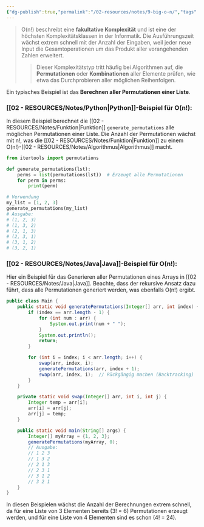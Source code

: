 ```yaml
---
{"dg-publish":true,"permalink":"/02-resources/notes/9-big-o-n/","tags":["informatik/code/algorithmus","informatik/code/time-complexity","informatik/programmierung/sprachen/java","informatik/programmierung/sprachen/python"],"noteIcon":"","updated":"2025-09-27T01:32:44.000+02:00"}
---
```


<style> .container {font-family: sans-serif; text-align: center;} .button-wrapper button {z-index: 1;height: 40px; width: 100px; margin: 10px;padding: 5px;} .excalidraw .App-menu_top .buttonList { display: flex;} .excalidraw-wrapper { height: 800px; margin: 50px; position: relative;} :root[dir="ltr"] .excalidraw .layer-ui__wrapper .zen-mode-transition.App-menu_bottom--transition-left {transform: none;} </style><script src="https://cdn.jsdelivr.net/npm/react@17/umd/react.production.min.js"></script><script src="https://cdn.jsdelivr.net/npm/react-dom@17/umd/react-dom.production.min.js"></script><script type="text/javascript" src="https://cdn.jsdelivr.net/npm/@excalidraw/excalidraw@0/dist/excalidraw.production.min.js"></script><div id="O(n!)_2024-10-31_2100.14.excalidraw.md1"></div><script>(function(){const InitialData={"type":"excalidraw","version":2,"source":"https://github.com/zsviczian/obsidian-excalidraw-plugin/releases/tag/2.5.2","elements":[{"type":"line","version":86,"versionNonce":408912832,"index":"a0","isDeleted":false,"id":"ZkjPLrVJxeQ8wMY51UDya","fillStyle":"solid","strokeWidth":4,"strokeStyle":"solid","roughness":2,"opacity":100,"angle":0,"x":-385.74055497858546,"y":-448.9179678509385,"strokeColor":"#1e1e1e","backgroundColor":"transparent","width":3,"height":573,"seed":834248768,"groupIds":[],"frameId":null,"roundness":{"type":2},"boundElements":[],"updated":1730404816172,"link":null,"locked":false,"startBinding":null,"endBinding":null,"lastCommittedPoint":null,"startArrowhead":null,"endArrowhead":null,"points":[[0,0],[3,573]]},{"type":"line","version":133,"versionNonce":825822144,"index":"a1","isDeleted":false,"id":"R2wugOPtz8HeJmDU6Pbt5","fillStyle":"solid","strokeWidth":4,"strokeStyle":"solid","roughness":2,"opacity":100,"angle":0,"x":-381.74055497858546,"y":126.08203214906155,"strokeColor":"#1e1e1e","backgroundColor":"transparent","width":722,"height":10,"seed":1109104704,"groupIds":[],"frameId":null,"roundness":{"type":2},"boundElements":[],"updated":1730404816172,"link":null,"locked":false,"startBinding":null,"endBinding":null,"lastCommittedPoint":null,"startArrowhead":null,"endArrowhead":null,"points":[[0,0],[722,-10]]},{"type":"line","version":89,"versionNonce":94475200,"index":"a2","isDeleted":false,"id":"EHXhqFH9gzOhFOEdnCIpm","fillStyle":"solid","strokeWidth":4,"strokeStyle":"solid","roughness":2,"opacity":100,"angle":0,"x":-407.74055497858546,"y":-413.9179678509385,"strokeColor":"#1e1e1e","backgroundColor":"transparent","width":19,"height":35,"seed":1669238848,"groupIds":[],"frameId":null,"roundness":{"type":2},"boundElements":[],"updated":1730404816172,"link":null,"locked":false,"startBinding":null,"endBinding":null,"lastCommittedPoint":null,"startArrowhead":null,"endArrowhead":null,"points":[[0,0],[19,-35]]},{"type":"line","version":28,"versionNonce":1270422464,"index":"a3","isDeleted":false,"id":"o70XwVkRPCmq4jdf4TW4Y","fillStyle":"solid","strokeWidth":4,"strokeStyle":"solid","roughness":2,"opacity":100,"angle":0,"x":-385.74055497858546,"y":-447.9179678509385,"strokeColor":"#1e1e1e","backgroundColor":"transparent","width":16,"height":24,"seed":1304594496,"groupIds":[],"frameId":null,"roundness":{"type":2},"boundElements":[],"updated":1730404816172,"link":null,"locked":false,"startBinding":null,"endBinding":null,"lastCommittedPoint":null,"startArrowhead":null,"endArrowhead":null,"points":[[0,0],[16,24]]},{"type":"line","version":8,"versionNonce":1973396416,"index":"a4","isDeleted":false,"id":"-4g-1ns-oITREzAO4p165","fillStyle":"solid","strokeWidth":4,"strokeStyle":"solid","roughness":2,"opacity":100,"angle":0,"x":339.25944502141454,"y":114.08203214906155,"strokeColor":"#1e1e1e","backgroundColor":"transparent","width":25,"height":11,"seed":1019707456,"groupIds":[],"frameId":null,"roundness":{"type":2},"boundElements":[],"updated":1730404816172,"link":null,"locked":false,"startBinding":null,"endBinding":null,"lastCommittedPoint":null,"startArrowhead":null,"endArrowhead":null,"points":[[0,0],[-25,-11]]},{"type":"line","version":14,"versionNonce":829762496,"index":"a5","isDeleted":false,"id":"Yzka531c-1ZMCwk198Bfp","fillStyle":"solid","strokeWidth":4,"strokeStyle":"solid","roughness":2,"opacity":100,"angle":0,"x":340.25944502141454,"y":116.08203214906155,"strokeColor":"#1e1e1e","backgroundColor":"transparent","width":20,"height":14,"seed":1886222400,"groupIds":[],"frameId":null,"roundness":{"type":2},"boundElements":[],"updated":1730404816172,"link":null,"locked":false,"startBinding":null,"endBinding":null,"lastCommittedPoint":null,"startArrowhead":null,"endArrowhead":null,"points":[[0,0],[-20,14]]},{"type":"text","version":97,"versionNonce":82956352,"index":"a6","isDeleted":false,"id":"viBfhm3a","fillStyle":"solid","strokeWidth":4,"strokeStyle":"solid","roughness":2,"opacity":100,"angle":0,"x":-90.74055497858546,"y":126.08203214906155,"strokeColor":"#1e1e1e","backgroundColor":"transparent","width":166.18069458007812,"height":37.800000000000004,"seed":747925568,"groupIds":[],"frameId":null,"roundness":null,"boundElements":[],"updated":1730404816174,"link":null,"locked":false,"fontSize":28,"fontFamily":6,"text":"Input Size (n)","rawText":"Input Size (n)","textAlign":"left","verticalAlign":"top","containerId":null,"originalText":"Input Size (n)","autoResize":true,"lineHeight":1.35},{"type":"text","version":112,"versionNonce":1476547520,"index":"a7","isDeleted":false,"id":"WgKDvwyT","fillStyle":"solid","strokeWidth":4,"strokeStyle":"solid","roughness":2,"opacity":100,"angle":4.723593972811037,"x":-454.2462705162005,"y":-261.4181136723078,"strokeColor":"#1e1e1e","backgroundColor":"transparent","width":63.63618469238281,"height":37.800000000000004,"seed":958163008,"groupIds":[],"frameId":null,"roundness":null,"boundElements":[],"updated":1730404816174,"link":null,"locked":false,"fontSize":28,"fontFamily":6,"text":"Time","rawText":"Time","textAlign":"left","verticalAlign":"top","containerId":null,"originalText":"Time","autoResize":true,"lineHeight":1.35},{"type":"arrow","version":94,"versionNonce":1441632320,"index":"aM","isDeleted":false,"id":"IYoDprmUqicg33zDt4YYL","fillStyle":"solid","strokeWidth":4,"strokeStyle":"solid","roughness":0,"opacity":100,"angle":0,"x":-371.46120689655174,"y":118.69100215517238,"strokeColor":"#f08c00","backgroundColor":"transparent","width":76.55172413793105,"height":557.9310344827586,"seed":1569452096,"groupIds":[],"frameId":null,"roundness":{"type":2},"boundElements":[],"updated":1730404816174,"link":null,"locked":false,"startBinding":null,"endBinding":null,"lastCommittedPoint":null,"startArrowhead":null,"endArrowhead":"arrow","points":[[0,0],[59.31034482758622,-277.24137931034477],[76.55172413793105,-557.9310344827586]]},{"type":"text","version":127,"versionNonce":1973588928,"index":"aN","isDeleted":false,"id":"zaFq6UU1","fillStyle":"solid","strokeWidth":4,"strokeStyle":"solid","roughness":0,"opacity":100,"angle":4.8159130645368435,"x":-353.9226994827751,"y":-367.5744948633648,"strokeColor":"#f08c00","backgroundColor":"transparent","width":76.25685119628906,"height":21.6,"seed":1596188736,"groupIds":[],"frameId":null,"roundness":null,"boundElements":[],"updated":1730404816174,"link":"[[O(n!)\|O(n!)]]","locked":false,"fontSize":16,"fontFamily":6,"text":"📍[[O(n!)\|O(n!)]]","rawText":"[[O(n!)\|O(n!)]]","textAlign":"left","verticalAlign":"top","containerId":null,"originalText":"📍[[O(n!)\|O(n!)]]","autoResize":true,"lineHeight":1.35},{"type":"arrow","version":115,"versionNonce":966527936,"index":"a8","isDeleted":true,"id":"aIf8WFHqEkvvIJ9i-pq0Y","fillStyle":"solid","strokeWidth":4,"strokeStyle":"solid","roughness":0,"opacity":100,"angle":0,"x":-380.3612446337579,"y":119.18548042492364,"strokeColor":"#2f9e44","backgroundColor":"transparent","width":684,"height":13,"seed":1642422336,"groupIds":[],"frameId":null,"roundness":{"type":2},"boundElements":[],"updated":1730404832911,"link":null,"locked":false,"startBinding":null,"endBinding":null,"lastCommittedPoint":null,"startArrowhead":null,"endArrowhead":"arrow","points":[[0,0],[684,-13]]},{"type":"text","version":91,"versionNonce":340172864,"index":"a9","isDeleted":true,"id":"01vRCKfG","fillStyle":"solid","strokeWidth":4,"strokeStyle":"solid","roughness":2,"opacity":100,"angle":0,"x":200.98358295244896,"y":80.80617008009608,"strokeColor":"#2f9e44","backgroundColor":"transparent","width":62.496826171875,"height":21.6,"seed":1993300032,"groupIds":[],"frameId":null,"roundness":null,"boundElements":[],"updated":1730404832181,"link":"[[O1\|O1]]","locked":false,"fontSize":16,"fontFamily":6,"text":"📍[[O1\|O1]]","rawText":"[[O1\|O1]]","textAlign":"left","verticalAlign":"top","containerId":null,"originalText":"📍[[O1\|O1]]","autoResize":true,"lineHeight":1.35},{"type":"arrow","version":244,"versionNonce":969137088,"index":"aA","isDeleted":true,"id":"3kEtZ6HMiBnmPFCjsr0ET","fillStyle":"solid","strokeWidth":4,"strokeStyle":"solid","roughness":0,"opacity":100,"angle":0,"x":-379.0474137931034,"y":122.13927801724134,"strokeColor":"#1971c2","backgroundColor":"transparent","width":701.3793103448274,"height":295.1724137931034,"seed":1270501440,"groupIds":[],"frameId":null,"roundness":{"type":2},"boundElements":[],"updated":1730404829505,"link":null,"locked":false,"startBinding":null,"endBinding":null,"lastCommittedPoint":null,"startArrowhead":null,"endArrowhead":"arrow","points":[[0,0],[701.3793103448274,-295.1724137931034]]},{"type":"text","version":154,"versionNonce":1679697984,"index":"aB","isDeleted":true,"id":"OeUqIFOw","fillStyle":"solid","strokeWidth":4,"strokeStyle":"solid","roughness":0,"opacity":100,"angle":5.826417420157298,"x":206.12954402128972,"y":-170.15075977271073,"strokeColor":"#1971c2","backgroundColor":"transparent","width":72.4808349609375,"height":21.6,"seed":948324416,"groupIds":[],"frameId":null,"roundness":null,"boundElements":[],"updated":1730404823572,"link":"[[O(n)\|O(n)]]","locked":false,"fontSize":16,"fontFamily":6,"text":"📍[[O(n)\|O(n)]]","rawText":"[[O(n)\|O(n)]]","textAlign":"left","verticalAlign":"top","containerId":null,"originalText":"📍[[O(n)\|O(n)]]","autoResize":true,"lineHeight":1.35},{"type":"arrow","version":270,"versionNonce":442481600,"index":"aC","isDeleted":true,"id":"idqPnnzH0XhEcanvGcK3Z","fillStyle":"solid","strokeWidth":4,"strokeStyle":"solid","roughness":0,"opacity":100,"angle":0,"x":-379.0474137931034,"y":122.82893318965517,"strokeColor":"#2f9e44","backgroundColor":"transparent","width":436.551724137931,"height":514.4827586206895,"seed":420692032,"groupIds":[],"frameId":null,"roundness":{"type":2},"boundElements":[],"updated":1730404827265,"link":null,"locked":false,"startBinding":null,"endBinding":null,"lastCommittedPoint":null,"startArrowhead":null,"endArrowhead":"arrow","points":[[0,0],[304.13793103448273,-269.6551724137931],[436.551724137931,-514.4827586206895]]},{"type":"text","version":107,"versionNonce":308771776,"index":"aD","isDeleted":true,"id":"LAah1Rla","fillStyle":"solid","strokeWidth":4,"strokeStyle":"solid","roughness":0,"opacity":100,"angle":5.237953054781757,"x":-37.34925415848744,"y":-333.5334267072389,"strokeColor":"#2f9e44","backgroundColor":"transparent","width":78.56085205078125,"height":21.6,"seed":1296119872,"groupIds":[],"frameId":null,"roundness":null,"boundElements":[],"updated":1730404823572,"link":"[[O(n²)\|O(n²)]]","locked":false,"fontSize":16,"fontFamily":6,"text":"📍[[O(n²)\|O(n²)]]","rawText":"[[O(n²)\|O(n²)]]","textAlign":"left","verticalAlign":"top","containerId":null,"originalText":"📍[[O(n²)\|O(n²)]]","autoResize":true,"lineHeight":1.35},{"type":"arrow","version":335,"versionNonce":1795664832,"index":"aE","isDeleted":true,"id":"yzruOERJrbyqn3qcXXikv","fillStyle":"solid","strokeWidth":4,"strokeStyle":"solid","roughness":0,"opacity":100,"angle":0,"x":-376.28879310344826,"y":120.07031249999994,"strokeColor":"#1e1e1e","backgroundColor":"transparent","width":331.0344827586206,"height":526.206896551724,"seed":955265088,"groupIds":[],"frameId":null,"roundness":{"type":2},"boundElements":[],"updated":1730404825931,"link":null,"locked":false,"startBinding":null,"endBinding":null,"lastCommittedPoint":null,"startArrowhead":null,"endArrowhead":"arrow","points":[[0,0],[236.55172413793093,-315.8620689655172],[331.0344827586206,-526.206896551724]]},{"type":"text","version":106,"versionNonce":1185882176,"index":"aF","isDeleted":true,"id":"V5WyivNc","fillStyle":"solid","strokeWidth":4,"strokeStyle":"solid","roughness":0,"opacity":100,"angle":5.181153299986048,"x":-150.97224553399883,"y":-303.78594705349707,"strokeColor":"#1e1e1e","backgroundColor":"transparent","width":78.56085205078125,"height":21.6,"seed":1140860992,"groupIds":[],"frameId":null,"roundness":null,"boundElements":[],"updated":1730404823572,"link":"[[O(n³)\|O(n³)]]","locked":false,"fontSize":16,"fontFamily":6,"text":"📍[[O(n³)\|O(n³)]]","rawText":"[[O(n³)\|O(n³)]]","textAlign":"left","verticalAlign":"top","containerId":null,"originalText":"📍[[O(n³)\|O(n³)]]","autoResize":true,"lineHeight":1.35},{"type":"arrow","version":452,"versionNonce":1247572928,"index":"aG","isDeleted":true,"id":"NhYB9-sqi22jAufyX--za","fillStyle":"solid","strokeWidth":4,"strokeStyle":"solid","roughness":0,"opacity":100,"angle":0,"x":-376.9784482758621,"y":121.44962284482762,"strokeColor":"#e03131","backgroundColor":"transparent","width":704.1379310344827,"height":154.4827586206897,"seed":1515266112,"groupIds":[],"frameId":null,"roundness":{"type":2},"boundElements":[],"updated":1730404831288,"link":null,"locked":false,"startBinding":null,"endBinding":null,"lastCommittedPoint":null,"startArrowhead":null,"endArrowhead":"arrow","points":[[0,0],[217.9310344827586,-125.5172413793104],[704.1379310344827,-154.4827586206897]]},{"type":"text","version":130,"versionNonce":394396608,"index":"aH","isDeleted":true,"id":"VS6OILGK","fillStyle":"solid","strokeWidth":4,"strokeStyle":"solid","roughness":0,"opacity":100,"angle":0,"x":198.61268472906386,"y":-61.185845135468014,"strokeColor":"#e03131","backgroundColor":"transparent","width":99.79289245605469,"height":21.6,"seed":1807947840,"groupIds":[],"frameId":null,"roundness":null,"boundElements":[],"updated":1730404823572,"link":"[[O(log n)\|O(log n)]]","locked":false,"fontSize":16,"fontFamily":6,"text":"📍[[O(log n)\|O(log n)]]","rawText":"[[O(log n)\|O(log n)]]","textAlign":"left","verticalAlign":"top","containerId":null,"originalText":"📍[[O(log n)\|O(log n)]]","autoResize":true,"lineHeight":1.35},{"type":"arrow","version":503,"versionNonce":869257280,"index":"aI","isDeleted":true,"id":"fjgvYCYBl5Gw3yMiv4xSH","fillStyle":"solid","strokeWidth":4,"strokeStyle":"solid","roughness":0,"opacity":100,"angle":0,"x":-375.59913793103453,"y":118.69100215517238,"strokeColor":"#f08c00","backgroundColor":"transparent","width":640.6896551724138,"height":431.03448275862064,"seed":1815482432,"groupIds":[],"frameId":null,"roundness":{"type":2},"boundElements":[],"updated":1730404828832,"link":null,"locked":false,"startBinding":null,"endBinding":null,"lastCommittedPoint":null,"startArrowhead":null,"endArrowhead":"arrow","points":[[0,0],[321.3793103448275,-114.4827586206896],[640.6896551724138,-431.03448275862064]]},{"type":"text","version":109,"versionNonce":476125248,"index":"aJ","isDeleted":true,"id":"fimLUROk","fillStyle":"solid","strokeWidth":4,"strokeStyle":"solid","roughness":0,"opacity":100,"angle":5.494143481980993,"x":135.20838060534857,"y":-273.5782647511142,"strokeColor":"#f08c00","backgroundColor":"transparent","width":113.12092590332031,"height":21.6,"seed":1401555008,"groupIds":[],"frameId":null,"roundness":null,"boundElements":[],"updated":1730404823572,"link":"[[O(n log n)\|O(n log n)]]","locked":false,"fontSize":16,"fontFamily":6,"text":"📍[[O(n log n)\|O(n log n)]]","rawText":"[[O(n log n)\|O(n log n)]]","textAlign":"left","verticalAlign":"top","containerId":null,"originalText":"📍[[O(n log n)\|O(n log n)]]","autoResize":true,"lineHeight":1.35},{"type":"arrow","version":193,"versionNonce":1794965568,"index":"aK","isDeleted":true,"id":"jxjBCWeHdVtJs_5z6DnDR","fillStyle":"solid","strokeWidth":4,"strokeStyle":"solid","roughness":0,"opacity":100,"angle":0,"x":-371.46120689655174,"y":115.24272629310343,"strokeColor":"#e03131","backgroundColor":"transparent","width":213.1034482758621,"height":533.7931034482758,"seed":496959552,"groupIds":[],"frameId":null,"roundness":{"type":2},"boundElements":[],"updated":1730404825235,"link":null,"locked":false,"startBinding":null,"endBinding":null,"lastCommittedPoint":null,"startArrowhead":null,"endArrowhead":"arrow","points":[[0,0],[161.37931034482756,-277.24137931034477],[213.1034482758621,-533.7931034482758]]},{"type":"text","version":95,"versionNonce":671845312,"index":"aL","isDeleted":true,"id":"n7KbzDJH","fillStyle":"solid","strokeWidth":4,"strokeStyle":"solid","roughness":0,"opacity":100,"angle":4.85990474664134,"x":-231.31280099641276,"y":-351.7311854317358,"strokeColor":"#e03131","backgroundColor":"transparent","width":77.9678955078125,"height":21.6,"seed":1247082560,"groupIds":[],"frameId":null,"roundness":null,"boundElements":[],"updated":1730404823572,"link":"[[O(2ⁿ)\|O(2ⁿ)]]","locked":false,"fontSize":16,"fontFamily":6,"text":"📍[[O(2ⁿ)\|O(2ⁿ)]]","rawText":"[[O(2ⁿ)\|O(2ⁿ)]]","textAlign":"left","verticalAlign":"top","containerId":null,"originalText":"📍[[O(2ⁿ)\|O(2ⁿ)]]","autoResize":true,"lineHeight":1.35},{"type":"arrow","version":122,"versionNonce":457619520,"index":"aO","isDeleted":true,"id":"1grGqmxTZcwx26oxRgm-W","fillStyle":"solid","strokeWidth":4,"strokeStyle":"solid","roughness":0,"opacity":100,"angle":0,"x":-373.53017241379314,"y":119.38065732758622,"strokeColor":"#1e1e1e","backgroundColor":"transparent","width":702.7586206896551,"height":224.82758620689657,"seed":1526521920,"groupIds":[],"frameId":null,"roundness":{"type":2},"boundElements":[],"updated":1730404830316,"link":null,"locked":false,"startBinding":null,"endBinding":null,"lastCommittedPoint":null,"startArrowhead":null,"endArrowhead":"arrow","points":[[0,0],[702.7586206896551,-224.82758620689657]]},{"type":"text","version":85,"versionNonce":1494487104,"index":"aP","isDeleted":true,"id":"emTwd8aw","fillStyle":"solid","strokeWidth":4,"strokeStyle":"solid","roughness":0,"opacity":100,"angle":6.029878855035,"x":208.67209961326924,"y":-106.468996825646,"strokeColor":"#1e1e1e","backgroundColor":"transparent","width":81.2620849609375,"height":21.6,"seed":1626789952,"groupIds":[],"frameId":null,"roundness":null,"boundElements":[],"updated":1730404823572,"link":"[[O(√n)\|O(√n)]]","locked":false,"fontSize":16,"fontFamily":6,"text":"📍[[O(√n)\|O(√n)]]","rawText":"[[O(√n)\|O(√n)]]","textAlign":"left","verticalAlign":"top","containerId":null,"originalText":"📍[[O(√n)\|O(√n)]]","autoResize":true,"lineHeight":1.35}],"appState":{"theme":"dark","viewBackgroundColor":"#ffffff","currentItemStrokeColor":"#1e1e1e","currentItemBackgroundColor":"transparent","currentItemFillStyle":"solid","currentItemStrokeWidth":2,"currentItemStrokeStyle":"solid","currentItemRoughness":1,"currentItemOpacity":100,"currentItemFontFamily":5,"currentItemFontSize":20,"currentItemTextAlign":"left","currentItemStartArrowhead":null,"currentItemEndArrowhead":"arrow","currentItemArrowType":"round","scrollX":389.15277777777777,"scrollY":617.1866319444445,"zoom":{"value":1},"currentItemRoundness":"round","gridSize":20,"gridStep":5,"gridModeEnabled":false,"gridColor":{"Bold":"rgba(217, 217, 217, 0.5)","Regular":"rgba(230, 230, 230, 0.5)"},"currentStrokeOptions":null,"frameRendering":{"enabled":true,"clip":true,"name":true,"outline":true},"objectsSnapModeEnabled":false,"activeTool":{"type":"selection","customType":null,"locked":false,"lastActiveTool":null}},"files":{}};InitialData.scrollToContent=true;App=()=>{const e=React.useRef(null),t=React.useRef(null),[n,i]=React.useState({width:void 0,height:void 0});return React.useEffect(()=>{i({width:t.current.getBoundingClientRect().width,height:t.current.getBoundingClientRect().height});const e=()=>{i({width:t.current.getBoundingClientRect().width,height:t.current.getBoundingClientRect().height})};return window.addEventListener("resize",e),()=>window.removeEventListener("resize",e)},[t]),React.createElement(React.Fragment,null,React.createElement("div",{className:"excalidraw-wrapper",ref:t},React.createElement(ExcalidrawLib.Excalidraw,{ref:e,width:n.width,height:n.height,initialData:InitialData,viewModeEnabled:!0,zenModeEnabled:!0,gridModeEnabled:!1})))},excalidrawWrapper=document.getElementById("O(n!)_2024-10-31_2100.14.excalidraw.md1");ReactDOM.render(React.createElement(App),excalidrawWrapper);})();</script>
>O(n!) beschreibt eine **fakultative Komplexität** und ist eine der höchsten Komplexitätsklassen in der Informatik. 
>Die Ausführungszeit wächst extrem schnell mit der Anzahl der Eingaben, weil jeder neue Input die Gesamtoperationen um das Produkt aller vorangehenden Zahlen erweitert. 
>>Dieser Komplexitätstyp tritt häufig bei Algorithmen auf, die **Permutationen** oder **Kombinationen** aller Elemente prüfen, wie etwa das Durchprobieren aller möglichen Reihenfolgen.

Ein typisches Beispiel ist das **Berechnen aller Permutationen einer Liste**.

### [[02 - RESOURCES/Notes/Python\|Python]]-Beispiel für O(n!):
In diesem Beispiel berechnet die [[02 - RESOURCES/Notes/Funktion\|Funktion]] `generate_permutations` alle möglichen Permutationen einer Liste. Die Anzahl der Permutationen wächst mit n!, was die [[02 - RESOURCES/Notes/Funktion\|Funktion]] zu einem O(n!)-[[02 - RESOURCES/Notes/Algorithmus\|Algorithmus]] macht.

```python
from itertools import permutations

def generate_permutations(lst):
    perms = list(permutations(lst))  # Erzeugt alle Permutationen
    for perm in perms:
        print(perm)

# Verwendung
my_list = [1, 2, 3]
generate_permutations(my_list)
# Ausgabe:
# (1, 2, 3)
# (1, 3, 2)
# (2, 1, 3)
# (2, 3, 1)
# (3, 1, 2)
# (3, 2, 1)
```

### [[02 - RESOURCES/Notes/Java\|Java]]-Beispiel für O(n!):
Hier ein Beispiel für das Generieren aller Permutationen eines Arrays in [[02 - RESOURCES/Notes/Java\|Java]]. Beachte, dass der rekursive Ansatz dazu führt, dass alle Permutationen generiert werden, was ebenfalls O(n!) ergibt.

```java
public class Main {
    public static void generatePermutations(Integer[] arr, int index) {
        if (index == arr.length - 1) {
            for (int num : arr) {
                System.out.print(num + " ");
            }
            System.out.println();
            return;
        }

        for (int i = index; i < arr.length; i++) {
            swap(arr, index, i);
            generatePermutations(arr, index + 1);
            swap(arr, index, i);  // Rückgängig machen (Backtracking)
        }
    }

    private static void swap(Integer[] arr, int i, int j) {
        Integer temp = arr[i];
        arr[i] = arr[j];
        arr[j] = temp;
    }

    public static void main(String[] args) {
        Integer[] myArray = {1, 2, 3};
        generatePermutations(myArray, 0);
        // Ausgabe:
        // 1 2 3
        // 1 3 2
        // 2 1 3
        // 2 3 1
        // 3 1 2
        // 3 2 1
    }
}
```

In diesen Beispielen wächst die Anzahl der Berechnungen extrem schnell, da für eine Liste von 3 Elementen bereits \(3! = 6\) Permutationen erzeugt werden, und für eine Liste von 4 Elementen sind es schon \(4! = 24\).